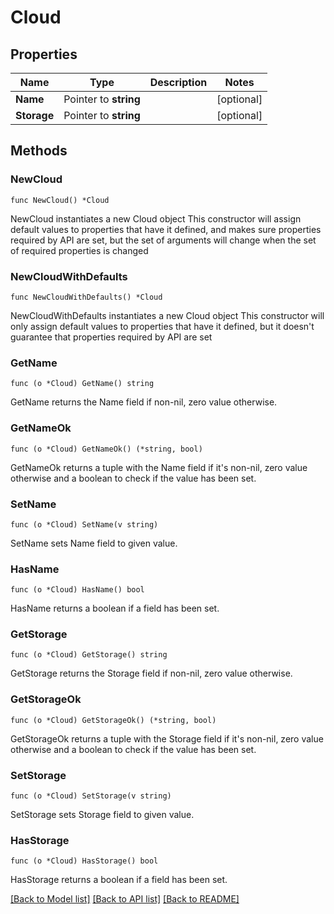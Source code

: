 # Cloud

## Properties

Name | Type | Description | Notes
------------ | ------------- | ------------- | -------------
**Name** | Pointer to **string** |  | [optional] 
**Storage** | Pointer to **string** |  | [optional] 

## Methods

### NewCloud

`func NewCloud() *Cloud`

NewCloud instantiates a new Cloud object
This constructor will assign default values to properties that have it defined,
and makes sure properties required by API are set, but the set of arguments
will change when the set of required properties is changed

### NewCloudWithDefaults

`func NewCloudWithDefaults() *Cloud`

NewCloudWithDefaults instantiates a new Cloud object
This constructor will only assign default values to properties that have it defined,
but it doesn't guarantee that properties required by API are set

### GetName

`func (o *Cloud) GetName() string`

GetName returns the Name field if non-nil, zero value otherwise.

### GetNameOk

`func (o *Cloud) GetNameOk() (*string, bool)`

GetNameOk returns a tuple with the Name field if it's non-nil, zero value otherwise
and a boolean to check if the value has been set.

### SetName

`func (o *Cloud) SetName(v string)`

SetName sets Name field to given value.

### HasName

`func (o *Cloud) HasName() bool`

HasName returns a boolean if a field has been set.

### GetStorage

`func (o *Cloud) GetStorage() string`

GetStorage returns the Storage field if non-nil, zero value otherwise.

### GetStorageOk

`func (o *Cloud) GetStorageOk() (*string, bool)`

GetStorageOk returns a tuple with the Storage field if it's non-nil, zero value otherwise
and a boolean to check if the value has been set.

### SetStorage

`func (o *Cloud) SetStorage(v string)`

SetStorage sets Storage field to given value.

### HasStorage

`func (o *Cloud) HasStorage() bool`

HasStorage returns a boolean if a field has been set.


[[Back to Model list]](../README.md#documentation-for-models) [[Back to API list]](../README.md#documentation-for-api-endpoints) [[Back to README]](../README.md)



